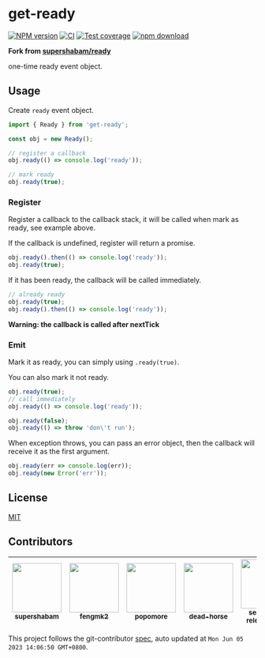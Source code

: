# get-ready

[![NPM version][npm-image]][npm-url]
[![CI](https://github.com/node-modules/get-ready/actions/workflows/nodejs.yml/badge.svg)](https://github.com/node-modules/get-ready/actions/workflows/nodejs.yml)
[![Test coverage][codecov-image]][codecov-url]
[![npm download][download-image]][download-url]

[npm-image]: https://img.shields.io/npm/v/get-ready.svg?style=flat-square
[npm-url]: https://npmjs.org/package/get-ready
[codecov-image]: https://codecov.io/github/node-modules/get-ready/coverage.svg?branch=master
[codecov-url]: https://codecov.io/github/node-modules/get-ready?branch=master
[download-image]: https://img.shields.io/npm/dm/get-ready.svg?style=flat-square
[download-url]: https://npmjs.org/package/get-ready

**Fork from [supershabam/ready](https://github.com/supershabam/ready)**

one-time ready event object.

## Usage

Create `ready` event object.

```ts
import { Ready } from 'get-ready';

const obj = new Ready();

// register a callback
obj.ready(() => console.log('ready'));

// mark ready
obj.ready(true);
```

### Register

Register a callback to the callback stack, it will be called when mark as ready, see example above.

If the callback is undefined, register will return a promise.

```ts
obj.ready().then(() => console.log('ready'));
obj.ready(true);
```

If it has been ready, the callback will be called immediately.

```ts
// already ready
obj.ready(true);
obj.ready().then(() => console.log('ready'));
```

**Warning: the callback is called after nextTick**

### Emit

Mark it as ready, you can simply using `.ready(true)`.

You can also mark it not ready.

```ts
obj.ready(true);
// call immediately
obj.ready(() => console.log('ready'));

obj.ready(false);
obj.ready(() => throw 'don\'t run');
```

When exception throws, you can pass an error object, then the callback will receive it as the first argument.

```ts
obj.ready(err => console.log(err));
obj.ready(new Error('err'));
```

## License

[MIT](LICENSE)

<!-- GITCONTRIBUTOR_START -->

## Contributors

|[<img src="https://avatars.githubusercontent.com/u/221826?v=4" width="100px;"/><br/><sub><b>supershabam</b></sub>](https://github.com/supershabam)<br/>|[<img src="https://avatars.githubusercontent.com/u/156269?v=4" width="100px;"/><br/><sub><b>fengmk2</b></sub>](https://github.com/fengmk2)<br/>|[<img src="https://avatars.githubusercontent.com/u/360661?v=4" width="100px;"/><br/><sub><b>popomore</b></sub>](https://github.com/popomore)<br/>|[<img src="https://avatars.githubusercontent.com/u/985607?v=4" width="100px;"/><br/><sub><b>dead-horse</b></sub>](https://github.com/dead-horse)<br/>|[<img src="https://avatars.githubusercontent.com/u/32174276?v=4" width="100px;"/><br/><sub><b>semantic-release-bot</b></sub>](https://github.com/semantic-release-bot)<br/>|
| :---: | :---: | :---: | :---: | :---: |

This project follows the git-contributor [spec](https://github.com/xudafeng/git-contributor), auto updated at `Mon Jun 05 2023 14:06:50 GMT+0800`.

<!-- GITCONTRIBUTOR_END -->
